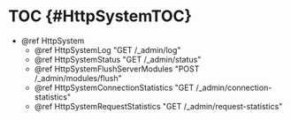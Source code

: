TOC {#HttpSystemTOC}
====================

- @ref HttpSystem
  - @ref HttpSystemLog "GET /_admin/log"
  - @ref HttpSystemStatus "GET /_admin/status"
  - @ref HttpSystemFlushServerModules "POST /_admin/modules/flush"
  - @ref HttpSystemConnectionStatistics "GET /_admin/connection-statistics"
  - @ref HttpSystemRequestStatistics "GET /_admin/request-statistics"

